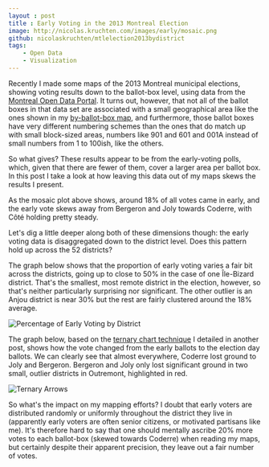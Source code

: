 ```yaml
---
layout : post
title : Early Voting in the 2013 Montreal Election
image: http://nicolas.kruchten.com/images/early/mosaic.png
github: nicolaskruchten/mtlelection2013bydistrict
tags:
    - Open Data
    - Visualization
---
```


Recently I made some maps of the 2013 Montreal municipal elections, showing voting results down to the ballot-box level, using data from the [Montreal Open Data Portal][od]. It turns out, however, that not all of the ballot boxes in that data set are associated with a small geographical area like the ones shown in my [by-ballot-box map][map], and furthermore, those ballot boxes have very different numbering schemes than the ones that do match up with small block-sized areas, numbers like 901 and 601 and 001A instead of small numbers from 1 to 100ish, like the others.

So what gives? These results appear to be from the early-voting polls, which, given that there are fewer of them, cover a larger area per ballot box. In this post I take a look at how leaving this data out of my maps skews the results I present.

<!-- more -->

As the mosaic plot above shows, around 18% of all votes came in early, and the early vote skews away from Bergeron and Joly towards Coderre, with Côté holding pretty steady.

Let's dig a little deeper along both of these dimensions though: the early voting data is disaggregated down to the district level. Does this pattern hold up across the 52 districts?

The graph below shows that the proportion of early voting varies a fair bit across the districts, going up to close to 50% in the case of one Île-Bizard district. That's the smallest, most remote district in the election, however, so that's neither particularly surprising nor significant. The other outlier is an Anjou district is near 30% but the rest are fairly clustered around the 18% average.

![Percentage of Early Voting by District](http://nicolas.kruchten.com/images/early/percentage.png)

The graph below, based on the [ternary chart technique][tc] I detailed in another post, shows how the vote changed from the early ballots to the election day ballots. We can clearly see that almost everywhere, Coderre lost ground to Joly and Bergeron. Bergeron and Joly only lost significant ground in two small, outlier districts in Outremont, highlighted in red.

![Ternary Arrows](http://nicolas.kruchten.com/images/early/ternary.png)

So what's the impact on my mapping efforts? I doubt that early voters are distributed randomly or uniformly throughout the district they live in (apparently early voters are often senior citizens, or motivated partisans like me). It's therefore hard to say that one should mentally ascribe 20% more votes to each ballot-box (skewed towards Coderre) when reading my maps, but certainly despite their apparent precision, they leave out a fair number of votes.


[tc]: http://nicolas.kruchten.com/content/2014/01/mtlelection-ternary/
[repo]: https://github.com/nicolaskruchten/mtlelection2013bydistrict
[od]: http://donnees.ville.montreal.qc.ca/group/election-referendum
[map]: http://nicolas.kruchten.com/mtlelection2013bysection/

